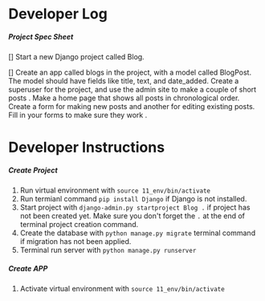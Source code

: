 # Developer Log

##### Project Spec Sheet

[] Start a new Django project called Blog.

[] Create an app called blogs in the project, with a model called BlogPost.
The model should have fields like title, text, and date_added.
Create a superuser for the project, and use the admin site to make a couple
of short posts . Make a home page that shows all posts in chronological order.
Create a form for making new posts and another for editing existing posts.
Fill in your forms to make sure they work .

# Developer Instructions

##### Create Project

1. Run virtual environment with `source 11_env/bin/activate`
2. Run termianl command `pip install Django` if Django is not installed.
3. Start project with `django-admin.py startproject Blog .` if project
has not been created yet. Make sure you don't forget the `.` at the end of terminal project creation command.
4. Create the database with `python manage.py migrate` terminal command
if migration has not been applied.
5. Terminal run server with `python manage.py runserver`

##### Create APP

1. Activate virtual environment with `source 11_env/bin/activate`



